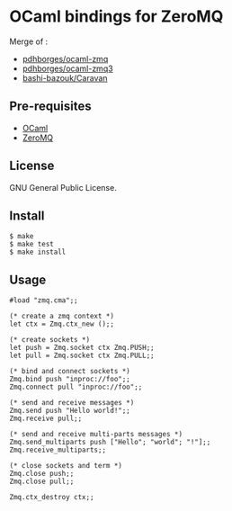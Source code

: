 OCaml bindings for ZeroMQ
====================================
Merge of :
* [pdhborges/ocaml-zmq](https://github.com/pdhborges/ocaml-zmq)
* [pdhborges/ocaml-zmq3](https://github.com/pdhborges/ocaml-zmq3)
* [bashi-bazouk/Caravan](https://github.com/bashi-bazouk/Caravan)

Pre-requisites
--------------
* [OCaml](http://caml.inria.fr/)
* [ZeroMQ](http://www.zeromq.org/)

License
-------
GNU General Public License.

Install
-------
    $ make
    $ make test
    $ make install

Usage
-----

    #load "zmq.cma";;

    (* create a zmq context *)
    let ctx = Zmq.ctx_new ();;

    (* create sockets *)
    let push = Zmq.socket ctx Zmq.PUSH;;
    let pull = Zmq.socket ctx Zmq.PULL;;

    (* bind and connect sockets *)
    Zmq.bind push "inproc://foo";;
    Zmq.connect pull "inproc://foo";;

    (* send and receive messages *)
    Zmq.send push "Hello world!";;
    Zmq.receive pull;;

    (* send and receive multi-parts messages *)
    Zmq.send_multiparts push ["Hello"; "world"; "!"];;
    Zmq.receive_multiparts;;

    (* close sockets and term *)
    Zmq.close push;;
    Zmq.close pull;;

    Zmq.ctx_destroy ctx;;

